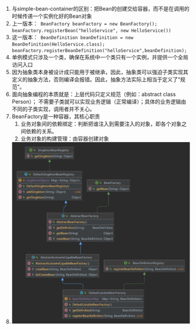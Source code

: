 1. 与simple-bean-container的区别：把Bean的创建交给容器，而不是在调用的时候传递一个实例化好的Bean对象
2. 上一版本：```
BeanFactory beanFactory = new BeanFactory();
beanFactory.registerBean("helloService", new HelloService())```
3. 这一版本：```
BeanDefinition beanDefinition = new BeanDefinition(HelloService.class);
beanFactory.registerBeanDefinition("helloService",beanDefinition);```
4. 单例模式只涉及一个类，确保在系统中一个类只有一个实例，并提供一个全局访问入口
5. 因为抽象类本身被设计成只能用于被继承，因此，抽象类可以强迫子类实现其定义的抽象方法，否则编译会报错。因此，抽象方法实际上相当于定义了“规范”。
6. 面向抽象编程的本质就是：上层代码只定义规范（例如：abstract class Person）； 不需要子类就可以实现业务逻辑（正常编译）；具体的业务逻辑由不同的子类实现，调用者并不关心。
7. BeanFactory是一种容器，其核心职责 
   1. 业务对象间的依赖绑定：判断把谁注入到需要注入的对象，即各个对象之间依赖的关系。 
   2. 业务对象的构建管理：由容器创建对象
8. ![img.png](img.png)